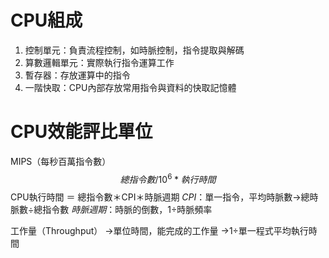 # CPU組成
1. 控制單元：負責流程控制，如時脈控制，指令提取與解碼
2. 算數邏輯單元：實際執行指令運算工作
3. 暫存器：存放運算中的指令
4. 一階快取：CPU內部存放常用指令與資料的快取記憶體

# CPU效能評比單位
MIPS（每秒百萬指令數）
$$總指令數/10^{6}*執行時間$$
CPU執行時間 ＝ 總指令數＊CPI＊時脈週期
*CPI*：單一指令，平均時脈數→總時脈數÷總指令數
*時脈週期*：時脈的倒數，1÷時脈頻率

工作量（Throughput）
→單位時間，能完成的工作量
→1÷單一程式平均執行時間